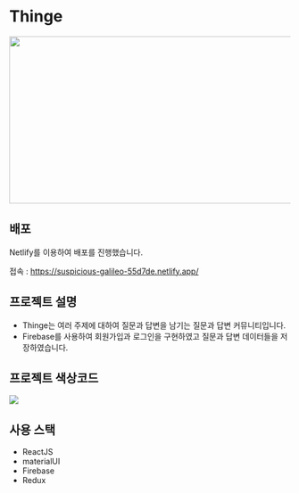 # Thinge

<img src="https://user-images.githubusercontent.com/32920566/133925017-5b1dacae-9806-4e42-9bca-4d77f2a68bfa.jpg" width=600px height=300/>

## 배포

Netlify를 이용하여 배포를 진행했습니다.

접속 : https://suspicious-galileo-55d7de.netlify.app/

## 프로젝트 설명

- Thinge는 여러 주제에 대하여 질문과 답변을 남기는 질문과 답변 커뮤니티입니다.
- Firebase를 사용하여 회원가입과 로그인을 구현하였고 질문과 답변 데이터들을 저장하였습니다.

## 프로젝트 색상코드

<img src = "https://user-images.githubusercontent.com/32920566/133925020-3df8dc31-dbcc-44c4-b78d-fa5dbb93183d.JPG"/>

## 사용 스택

- ReactJS
- materialUI
- Firebase
- Redux

